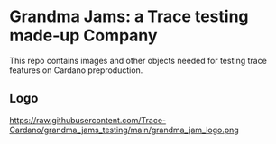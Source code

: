 # Grandma Jams: a Trace testing made-up Company
This repo contains images and other objects needed for testing trace features on Cardano preproduction.

## Logo
https://raw.githubusercontent.com/Trace-Cardano/grandma_jams_testing/main/grandma_jam_logo.png

